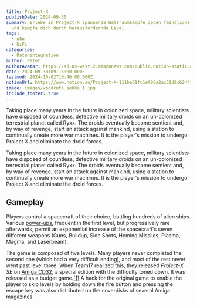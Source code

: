 ```yaml
---
title: Project-X
publishDate: 2024-09-30
summary: Erlebe in Project-X spannende Weltraumkämpfe gegen feindliche Droiden
  und kämpfe dich durch herausfordernde Level.
tags:
  - n8n
  - NiFi
categories:
  - Datenintegration
author: Peter
authorAvatar: https://s3-us-west-2.amazonaws.com/public.notion-static.com/e182a09e-e735-4e8a-af57-1a256e62ae88/1722775800036.jpeg
date: 2024-09-30T09:16:00.000Z
lastmod: 2024-10-02T10:46:00.000Z
notionUrl: https://www.notion.so/Project-X-111be61fc1ef80a2ac51d8cb2441cb00
image: images/woodcuts_sekka_1.jpg
include_footer: true
---
```



Taking place many years in the future in colonized space, military scientists have disposed of countless, defective military droids on an un-colonized terrestrial planet called Ryxx. The droids eventually become sentient and, by way of revenge, start an attack against mankind, using a station to continually create more war machines. It is the player's mission to undergo Project X and eliminate the droid forces.


Taking place many years in the future in colonized space, military scientists have disposed of countless, defective military droids on an un-colonized terrestrial planet called Ryxx. The droids eventually become sentient and, by way of revenge, start an attack against mankind, using a station to continually create more war machines. It is the player's mission to undergo Project X and eliminate the droid forces.


## Gameplay


Players control a spacecraft of their choice, battling hundreds of alien ships. Various [power-ups](https://en.wikipedia.org/wiki/Power-up), frequent in the first level, but progressively rare afterwards, permit an exponential increase of the spacecraft's seven different weapons (Guns, Buildup, Side Shots, Homing Missiles, Plasma, Magma, and Laserbeam).


The game is composed of five levels. Many players never completed the second one (which had a very difficult ending), and most of the rest never went past level three. When Team17 realized this, they released _Project-X SE_ on [Amiga CD32](https://en.wikipedia.org/wiki/Amiga_CD32), a special edition with the difficulty toned down. It was released as a budget game.[[1]](https://en.wikipedia.org/wiki/Project-X#cite_note-Budget-1) A hack for the original game to enable the player to skip levels by holding down the fire button and pressing the escape key was also distributed on the coverdisks of several Amiga magazines.

